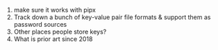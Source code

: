 1. make sure it works with pipx
2. Track down a bunch of key-value pair file formats & support them as password sources
3. Other places people store keys?
4. What is prior art since 2018